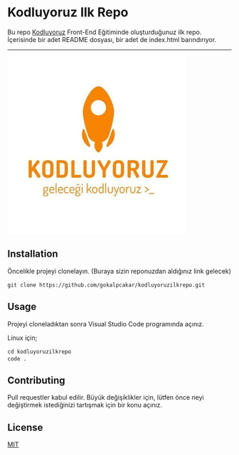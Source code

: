 # Kodluyoruz Ilk Repo
Bu repo [Kodluyoruz](https://www.kodluyoruz.org/) Front-End Eğitiminde oluşturduğunuz ilk repo. İçerisinde bir adet README dosyası, bir adet de index.html barındırıyor.
***
![Kodluyoruz Logo](https://raw.githubusercontent.com/Kodluyoruz/taskforce/git/git/markdown-nedir-nasil-kullaniriz-/figures/kodluyoruz_logo.jpg)
## Installation
Öncelikle projeyi clonelayın. (Buraya sizin reponuzdan aldığınız link gelecek)
```
git clone https://github.com/gokalpcakar/kodluyoruzilkrepo.git
```
## Usage
Projeyi cloneladıktan sonra Visual Studio Code programında açınız.

Linux için;
```
cd kodluyoruzilkrepo
code .
```

## Contributing
Pull requestler kabul edilir. Büyük değişiklikler için, lütfen önce neyi değiştirmek istediğinizi tartışmak için bir konu açınız.
## License
[MIT](https://www.mit.edu/)